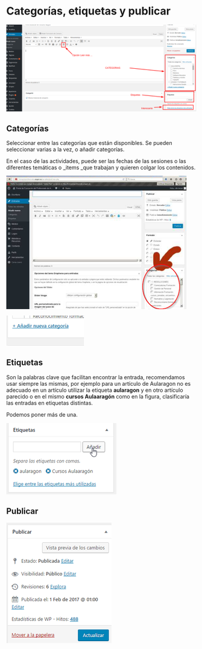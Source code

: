 # Categorías, etiquetas y publicar

![](/assets/articulosWP.png)

## Categorías

Seleccionar entre las categorías que están disponibles. Se pueden seleccionar varias a la vez, o añadir categorías.

En el caso de las actividades, puede ser las fechas de las sesiones o las diferentes temáticas o _items _que trabajan y quieren colgar los contenidos.

![](/assets/categoriasWP.png)

![](/assets/categoria2.png)


## Etiquetas

Son la palabras clave que facilitan encontrar la entrada, recomendamos usar siempre las mismas, por ejemplo para un artículo de Aularagon no es adecuado en un artículo utilizar la etiqueta **aularagon** y en otro artículo parecido o en el mismo **cursos Aulaaragón** como en la figura, clasificaría las entradas en etiquetas distintas.

Podemos poner más de una.

![](/assets/etiquetas.png)

## Publicar

![](/assets/publicar.png)
